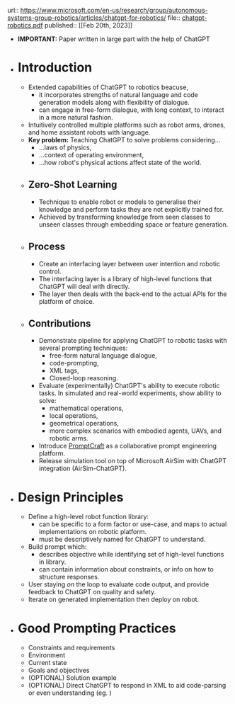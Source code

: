 url:: https://www.microsoft.com/en-us/research/group/autonomous-systems-group-robotics/articles/chatgpt-for-robotics/
file:: [chatgpt-robotics.pdf](../assets/chatgpt-robotics_1713333848816_0.pdf)
published:: [[Feb 20th, 2023]]

- **IMPORTANT:** Paper written in large part with the help of ChatGPT
- # Introduction
	- Extended capabilities of ChatGPT to robotics beacuse,
		- it incorporates strengths of natural language and code generation models along with flexibility of dialogue.
		- can engage in free-form dialogue, with long context, to interact in a more natural fashion.
	- Intuitively controlled multiple platforms such as robot arms, drones, and home assistant robots with language.
	- **Key problem:** Teaching ChatGPT to solve problems considering...
		- ...laws of physics,
		- ...context of operating environment,
		- ...how robot's physical actions affect state of the world.
	- ## Zero-Shot Learning
		- Technique to enable robot or models to generalise their knowledge and perform tasks they are not explicitly trained for.
		- Achieved by transforming knowledge from seen classes to unseen classes through embedding space or feature generation.
	- ## Process
		- Create an interfacing layer between user intention and robotic control.
		- The interfacing layer is a library of high-level functions that ChatGPT will deal with directly.
		- The layer then deals with the back-end to the actual APIs for the platform of choice.
	- ## Contributions
		- Demonstrate pipeline for applying ChatGPT to robotic tasks with several prompting techniques:
			- free-form natural language dialogue,
			- code-prompting,
			- XML tags,
			- Closed-loop reasoning.
		- Evaluate (experimentally) ChatGPT's ability to execute robotic tasks. In simulated and real-world experiments, show ability to solve:
			- mathematical operations,
			- local operations,
			- geometrical operations,
			- more complex scenarios with embodied agents, UAVs, and robotic arms.
		- Introduce [PromptCraft](https://github.com/microsoft/PromptCraft-Robotics) as a collaborative prompt engineering platform.
		- Release simulation tool on top of Microsoft AirSim with ChatGPT integration (AirSim-ChatGPT).
- # Design Principles
	- Define a high-level robot function library:
		- can be specific to a form factor or use-case, and maps to actual implementations on robotic platform.
		- must be descriptively named for ChatGPT to understand.
	- Build prompt which:
		- describes objective while identifying set of high-level functions in library.
		- can contain information about constraints, or info on how to structure responses.
	- User staying *on* the loop to evaluate code output, and provide feedback to ChatGPT on quality and safety.
	- Iterate on generated implementation then deploy on robot.
- # Good Prompting Practices
	- Constraints and requirements
	- Environment
	- Current state
	- Goals and objectives
	- (OPTIONAL) Solution example
	- (OPTIONAL) Direct ChatGPT to respond in XML to aid code-parsing or even understanding (eg. <question></question> <cmd></cmd> <reason></reason>)